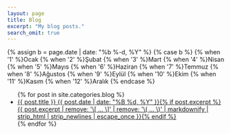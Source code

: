 ```yaml
---
layout: page
title: Blog
excerpt: "My blog posts."
search_omit: true
---
```

<div class="blog-index"> 
{% assign b = page.date | date: "%b %-d, %Y" %}
{% case b %}
  {% when '1' %}Ocak
  {% when '2' %}Şubat
  {% when '3' %}Mart
  {% when '4' %}Nisan
  {% when '5' %}Mayıs
  {% when '6' %}Haziran
  {% when '7' %}Temmuz
  {% when '8' %}Ağustos
  {% when '9' %}Eylül
  {% when '10' %}Ekim
  {% when '11' %}Kasım
  {% when '12' %}Aralık
{% endcase %}
</div>


<ul class="post-list">
{% for post in site.categories.blog %}
  <li><article><a href="{{ site.url }}{{ post.url }}">{{ post.title }} <span class="entry-date"><time datetime="{{ post.date | date_to_xmlschema }}">{{ post.date | date: "%B %d, %Y" }}</time></span>{% if post.excerpt %} <span class="excerpt">{{ post.excerpt | remove: '\[ ... \]' | remove: '\( ... \)' | markdownify | strip_html | strip_newlines | escape_once }}</span>{% endif %}</a></article></li>
{% endfor %}
</ul>
